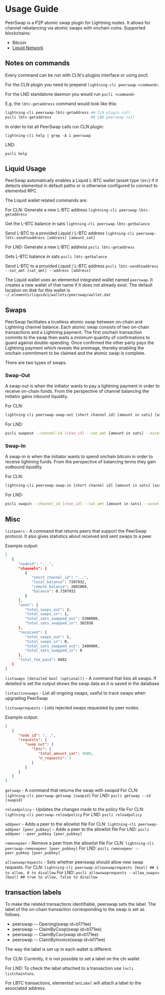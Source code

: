 # Usage Guide

PeerSwap is a P2P atomic swap plugin for Lightning nodes. It allows for channel rebalancing via atomic swaps with onchain coins. Supported blockchains:

- Bitcoin
- [Liquid Network](https://docs.liquid.net/docs)


## Notes on commands

Every command can be run with CLN's plugins interface or using pscli.

For the CLN plugin you need to prepend `lightning-cli peerswap-<command>`.

For the LND standalone daemon you would run `pscli <command>`

E.g. the `lbtc-getaddress` command would look like this:

```bash
lightning-cli peerswap-lbtc-getaddress ## CLN plugin call
pscli lbtc-getaddress                  ## LND peerswap call
```

In order to list all PeerSwap calls run
CLN plugin:

`lightning-cli help | grep -A 1 peerswap`

LND:

`pscli help`


## Liquid Usage

PeerSwap automatically enables a Liquid L-BTC wallet (asset type `lbtc`) if it detects elementsd in default paths or is otherwise configured to connect to elementsd RPC.

The Liquid wallet related commands are:

For CLN:
Generate a new L-BTC address
`lightning-cli peerswap-lbtc-getaddress`

Get the L-BTC balance in sats
`lightning-cli peerswap-lbtc-getbalance`

Send L-BTC to a provided Liquid / L-BTC address
`lightning-cli peerswap-lbtc-sendtoaddress [address] [amount_sat]` 


For LND:
Generate a new L-BTC address
`pscli lbtc-getaddress`

Gets L-BTC balance in sats
`pscli lbtc-getbalance`

Send L-BTC to a provided Liquid / L-BTC address
`pscli lbtc-sendtoaddress --sat_amt [sat_amt] --address [address]`


The Liquid wallet uses an elementsd integrated wallet named `peerswap`. It creates a new wallet of that name if it does not already exist. The default location on disk for this wallet is `~/.elements/liquidv1/wallets/peerswap/wallet.dat`

## Swaps

PeerSwap facilitates a trustless atomic swap between on-chain and Lightning channel balance. Each atomic swap consists of two on-chain transactions and a Lightning payment. The first onchain transaction commits to the swap then waits a minimum quantity of confirmations to guard against double-spending. Once confirmed the other party pays the Lightning payment which reveals the preimage, thereby enabling the onchain commitment to be claimed and the atomic swap is complete.

There are two types of swaps.

### Swap-Out

A swap-out is when the initiator wants to pay a lightning payment in order to receive on-chain funds. From the perspective of channel balancing the initiator gains inbound liquidity.

For CLN:
```bash
lightning-cli peerswap-swap-out [short channel id] [amount in sats] [asset: btc or lbtc]
```

For LND:
```bash
pscli swapout --channel-id [chan_id] --sat_amt [amount in sats] --asset [btc or lbtc]
```

### Swap-In

A swap-in is when the initiator wants to spend onchain bitcoin in order to receive lightning funds. From the perspective of balancing terms they gain outbound liquidity.

For CLN:
```bash
lightning-cli peerswap-swap-in [short channel id] [amount in sats] [asset: btc or lbtc]
```

For LND:
```bash
pscli swapin --channel_id [chan_id] --sat_amt [amount in sats] --asset [btc or lbtc]
```


## Misc

`listpeers` - A command that returns peers that support the PeerSwap protocol. It also gives statistics about received and sent swaps to a peer.

Example output:
```bash
[
   {
      "nodeid": "...",
      "channels": [
         {
            "short_channel_id": "...",
            "local_balance": 7397932,
            "remote_balance": 2602068,
            "balance": 0.7397932
         }
      ],
      "sent": {
         "total_swaps_out": 2,
         "total_swaps_in": 1,
         "total_sats_swapped_out": 5300000,
         "total_sats_swapped_in": 302938
      },
      "received": {
         "total_swaps_out": 1,
         "total_swaps_in": 0,
         "total_sats_swapped_out": 2400000,
         "total_sats_swapped_in": 0
      },
      "total_fee_paid": 6082
   }
]
```

`listswaps [detailed bool (optional)]` - A command that lists all swaps. If _detailed_ is set the output shows the swap data as it is saved in the database

`listactiveswaps` - List all ongoing swaps, useful to track swaps when upgrading PeerSwap

`listswaprequests` - Lists rejected swaps requested by peer nodes.

Example output:
```json
[
   {
      "node_id": "...",
      "requests": {
         "swap out": {
            "lbtc": {
               "total_amount_sat": 3600,
               "n_requests": 3
            }
         }
      }
   }
]
```

`getswap` - A command that returns the swap with _swapid_
For CLN:
`lightning-cli peerswap-getswap [swapid]` 
For LND:
`pscli getswap --id [swapid]`


`reloadpolicy` - Updates the changes made to the policy file
For CLN:
`lightning-cli peerswap-reloadpolicy` 
For LND:
`pscli reloadpolicy`

`addpeer` - Adds a peer to the allowlist file
For CLN:
`lightning-cli peerswap-addpeer [peer_pubkey]` - Adds a peer to the allowlist file
For LND:
`pscli addpeer --peer_pubkey [peer_pubkey]`


`removepeer` - Remove a peer from the allowlist file
For CLN:
`lightning-cli peerswap-removepeer [peer_pubkey]`
For LND:
`pscli removepeer --peer_pubkey [peer_pubkey]`


`allowswaprequests` - Sets whether peerswap should allow new swap requests.
For CLN:
`lightning-cli peerswap-allowswaprequests [bool] ## 1 to allow, 0 to disallow`
For LND:
`pscli allowswaprequests --allow_swaps=[bool] ## true to allow, false to disallow`

## transaction labels
To make the related transactions identifiable, peerswap sets the label.
The label of the on-chain transaction corresponding to the swap is set as follows.

* peerswap -- Opening(swap id=b171ee)
* peerswap -- ClaimByCoop(swap id=b171ee)
* peerswap -- ClaimByCsv(swap id=b171ee)
* peerswap -- ClaimByInvoice(swap id=b171ee)

The way the label is set up in each wallet is different.

For CLN:
Currently, it is not possible to set a label on the cln wallet

For LND:
To check the label attached to a transaction use `lncli listchaintxns`.

For LBTC transactions, elementsd `SetLabel` will attach a label to the associated address.